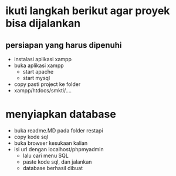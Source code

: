 # ikuti langkah berikut agar proyek bisa dijalankan

## persiapan yang harus dipenuhi
- instalasi aplikasi xampp
- buka aplikasi xampp
    - start apache
    - start mysql
- copy pasti project ke folder
- xampp/htdocs/smkti/....

# menyiapkan database
- buka readme.MD pada folder restapi
- copy kode sql 
- buka browser kesukaan kalian
- isi url dengan localhost/phpmyadmin
    - lalu cari menu SQL
    - paste kode sql, dan jalankan
    - database berhasil dibuat